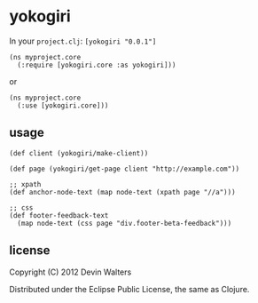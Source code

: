 # yokogiri

In your `project.clj`: `[yokogiri "0.0.1"]`

    (ns myproject.core
	  (:require [yokogiri.core :as yokogiri]))

or

	(ns myproject.core
	  (:use [yokogiri.core]))


## usage

    (def client (yokogiri/make-client))
	
	(def page (yokogiri/get-page client "http://example.com"))
	
	;; xpath
	(def anchor-node-text (map node-text (xpath page "//a")))
	
	;; css
	(def footer-feedback-text
	  (map node-text (css page "div.footer-beta-feedback")))

## license

Copyright (C) 2012 Devin Walters

Distributed under the Eclipse Public License, the same as Clojure.
